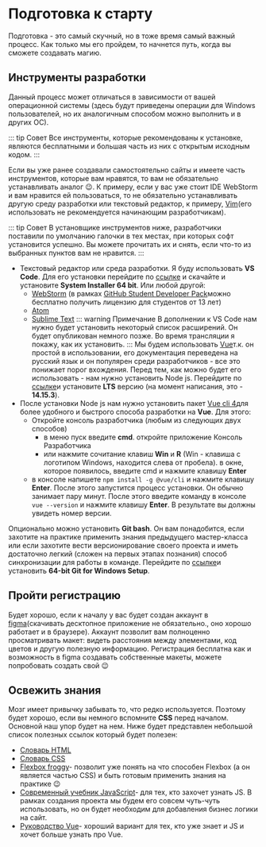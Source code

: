 # Подготовка к старту
Подготовка - это самый скучный, но в тоже время самый важный процесс. Как только мы его пройдем, то начнется путь, когда вы сможете создавать магию.

## Инструменты разработки <Badge text="обязательно"/>
Данный процесс может отличаться в зависимости от вашей операционной системы (здесь будут приведены операции для Windows пользователей, но их аналогичным способом можно выполнить и в других ОС).

::: tip Совет
Все инструменты, которые рекомендованы к установке, являются бесплатными и большая часть из них с открытым исходным кодом.
:::

Если вы уже ранее создавали самостоятельно сайты и имеете часть инструментов, которые вам нравятся, то вам не обязательно устанавливать аналог 😉. К примеру, если у вас уже стоит IDE WebStorm и вам нравится ей пользоваться, то не обязательно устанавливать другую среду разработки или текстовый редактор, к примеру, [Vim](https://ru.wikipedia.org/wiki/Vim)(его использовать не рекомендуется начинающим разработчикам).

::: tip Совет
В установщике инструментов ниже, разработчики поставили по умолчанию галочки в тех местах, при которых софт установится успешно. Вы можете прочитать их и снять, если что-то из выбранных пунктов вам не нравится.
:::

- Текстовый редактор или среда разработки. Я буду использовать **VS Code**. Для его установки перейдите по [ссылке](https://code.visualstudio.com/Download) и скачайте и установите **System Installer 64 bit**. Или любой другой:
  - [WebStorm](https://www.jetbrains.com/ru-ru/webstorm/) (в рамках [GitHub Student Developer Pack](https://education.github.com/pack)можно бесплатно получить лицензию для студентов от 13 лет)
  - [Atom](https://atom.io/)
  - [Sublime Text](https://www.sublimetext.com/)
::: warning Примечание
В дополнении к VS Code нам нужно будет установить некоторый список расширений. Он будет опубликован немного позже. Во время трансляции я покажу, как их установить.
:::
Мы будем использовать [Vue](https://ru.vuejs.org/index.html)т.к. он простой в использовании, его документация переведена на русский язык и он популярен среди разработчиков - все это понижает порог вхождения. Перед тем, как можно будет его использовать - нам нужно установить Node js. Перейдите по [ссылке](https://nodejs.org/ru/)и установите **LTS** версию (на момент написания, это - **14.15.3**).
- После установки Node js нам нужно установить пакет [Vue cli 4](https://cli.vuejs.org/ru/guide/installation.html)для более удобного и быстрого способа разработки на **Vue**. Для этого:
  - Откройте консоль разработчика (любым из следующих двух способов)
    - в меню пуск введите **cmd**. откройте приложение Консоль Разработчика
    - или нажмите сочитание клавиш **Win** и **R** (Win - клавиша с логотипом Windows, находится слева от пробела). в окне, которое появилось, введите cmd и нажмите клавишу **Enter**
  - в консоле напишете ```npm install -g @vue/cli``` и нажмите клавишу **Enter**. После этого запустится процесс установки. Он обычно занимает пару минут. После этого введите команду в консоле ```vue --version``` и нажмите клавишу **Enter**. В результате вы должны увидеть номер версии.

Опционально можно установить **Git bash**. Он вам понадобится, если захотите на практике применить знания предыдущего мастер-класса или если захотите вести версионирование своего проекта и иметь достаточно легкий (сложен на первых этапах познания) способ синхронизации для работы в команде. Перейдите по [ссылке](https://git-scm.com/download/win)и установить **64-bit Git for Windows Setup**.

## Пройти регистрацию <Badge text="обязательно"/>
Будет хорошо, если к началу у вас будет создан аккаунт в [figma](https://figma.com/)(скачивать десктопное приложение не обязательно., оно хорошо работает и в браузере). Аккаунт позволит вам полноценно просматривать макет: видеть расстояния между элементами, код цветов и другую полезную информацию. Регистрация бесплатна как и возможность в figma создавать собственные макеты, можете попробовать создать свой 😉

## Освежить знания <Badge text="будет полезно" type="warning"/>
Мозг имеет привычку забывать то, что редко используется. Поэтому будет хорошо, если вы немного вспомните **CSS** перед началом. Основной наш упор будет на нем. Ниже будет представлен небольшой список полезных ссылок который будет полезен:

- [Словарь HTML](http://apps.workflower.fi/vocabs/html/ru)
- [Словарь CSS](http://apps.workflower.fi/vocabs/css/ru)
- [Flexbox froggy](https://flexboxfroggy.com/#ru)- позволит уже понять на что способен Flexbox (а он является частью CSS) и быть готовым применить знания на практике 😉
- [Современный учебник JavaScript](https://learn.javascript.ru/)- для тех, кто захочет узнать JS. В рамках создания проекта мы будем его совсем чуть-чуть использовать, но он будет необходим для добавления бизнес логики на сайт.
- [Руководство Vue](https://ru.vuejs.org/v2/guide/)- хороший вариант для тех, кто уже знает и JS и хочет больше узнать про Vue.
